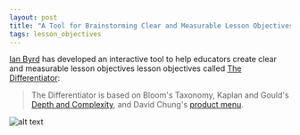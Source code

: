 ```yaml
---
layout: post
title: "A Tool for Brainstorming Clear and Measurable Lesson Objectives"
tags: lesson_objectives
---
```


[Ian Byrd](https://twitter.com/ianabyrd) has developed an interactive tool to help educators create clear and measurable lesson objectives lesson objectives called [The Differentiator](https://www.byrdseed.com/differentiator/#):

>The Differentiator is based on Bloom's Taxonomy, Kaplan and Gould's [Depth and Complexity](https://www.byrdseed.com/introducing-depth-and-complexity/), and David Chung's [product menu](https://sites.google.com/site/davidnchung/presentationoptions).

![alt text](https://eddiecmurray.github.io/blog/assets/img/2023-03-01_11-26-40-the_differentiator.gif "the differentiator")